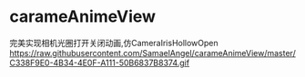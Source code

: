 # carameAnimeView
完美实现相机光圈打开关闭动画,仿CameraIrisHollowOpen
https://raw.githubusercontent.com/SamaelAngel/carameAnimeView/master/C338F9E0-4B34-4E0F-A111-50B6837B8374.gif
